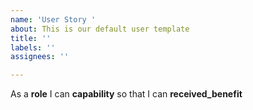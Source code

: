 ```yaml
---
name: 'User Story '
about: This is our default user template
title: ''
labels: ''
assignees: ''

---
```


As a **role** I can **capability** so that I can **received_benefit**
